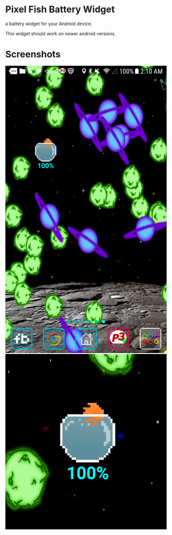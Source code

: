 Pixel Fish Battery Widget
======================

a battery widget for your Android device.

This widget should work on newer android versions.    


Screenshots
======================

![screenshot1](https://github.com/ELY3M/pixel-fish-battery-widget/blob/master/images/screenshot1.png)
![screenshot2](https://github.com/ELY3M/pixel-fish-battery-widget/blob/master/images/screenshot2.png)
